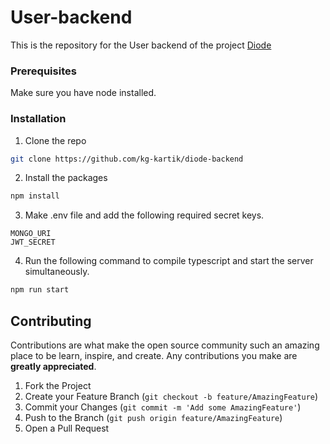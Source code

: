 # User-backend

This is the repository for the User backend of the project [Diode](https://github.com/radioactive11/diode)

### Prerequisites

Make sure you have node installed.

### Installation

1. Clone the repo

```sh
git clone https://github.com/kg-kartik/diode-backend
```

2. Install the packages

```sh
npm install
```

3. Make .env file and add the following required secret keys.

```
MONGO_URI
JWT_SECRET
```

4. Run the following command to compile typescript and start the server simultaneously.

```sh
npm run start
```

## Contributing

Contributions are what make the open source community such an amazing place to be learn, inspire, and create. Any contributions you make are **greatly appreciated**.

1. Fork the Project
2. Create your Feature Branch (`git checkout -b feature/AmazingFeature`)
3. Commit your Changes (`git commit -m 'Add some AmazingFeature'`)
4. Push to the Branch (`git push origin feature/AmazingFeature`)
5. Open a Pull Request
